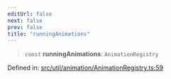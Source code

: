 ```yaml
---
editUrl: false
next: false
prev: false
title: "runningAnimations"
---
```


> `const` **runningAnimations**: `AnimationRegistry`

Defined in: [src/util/animation/AnimationRegistry.ts:59](https://github.com/fabricjs/fabric.js/blob/8748628df7e9de00ba77413bfc3ad9e9fe9d4f30/src/util/animation/AnimationRegistry.ts#L59)
